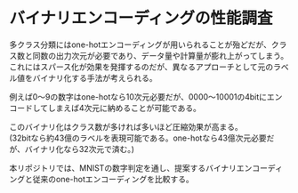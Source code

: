 # バイナリエンコーディングの性能調査

多クラス分類にはone-hotエンコーディングが用いられることが殆どだが、クラス数と同数の出力次元が必要であり、データ量や計算量が膨れ上がってしまう。\
これにはスパース化が効果を発揮するのだが、異なるアプローチとして元のラベル値をバイナリ化する手法が考えられる。

例えば0～9の数字はone-hotなら10次元必要だが、0000～10001の4bitにエンコードしてしまえば4次元に納めることが可能である。

このバイナリ化はクラス数が多ければ多いほど圧縮効果が高まる。\
(32bitなら約43億のラベルを表現可能である。one-hotなら43億次元必要だが、バイナリ化なら32次元で済む。)

本リポジトリでは、MNISTの数字判定を通し、提案するバイナリエンコーディングと従来のone-hotエンコーディングを比較する。
